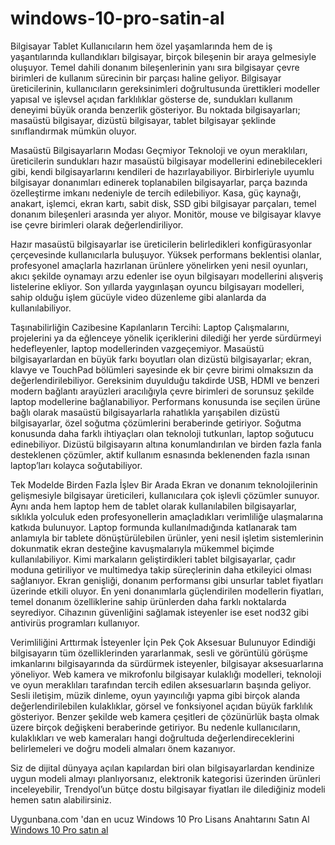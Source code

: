 # windows-10-pro-satin-al
Bilgisayar Tablet
Kullanıcıların hem özel yaşamlarında hem de iş yaşantılarında kullandıkları bilgisayar, birçok bileşenin bir araya gelmesiyle oluşuyor. Temel dahili donanım bileşenlerinin yanı sıra bilgisayar çevre birimleri de kullanım sürecinin bir parçası haline geliyor. Bilgisayar üreticilerinin, kullanıcıların gereksinimleri doğrultusunda ürettikleri modeller yapısal ve işlevsel açıdan farklılıklar gösterse de, sundukları kullanım deneyimi büyük oranda benzerlik gösteriyor. Bu noktada bilgisayarları; masaüstü bilgisayar, dizüstü bilgisayar, tablet bilgisayar şeklinde sınıflandırmak mümkün oluyor.

Masaüstü Bilgisayarların Modası Geçmiyor
Teknoloji ve oyun meraklıları, üreticilerin sundukları hazır masaüstü bilgisayar modellerini edinebilecekleri gibi, kendi bilgisayarlarını kendileri de hazırlayabiliyor. Birbirleriyle uyumlu bilgisayar donanımları edinerek toplanabilen bilgisayarlar, parça bazında özelleştirme imkanı nedeniyle de tercih edilebiliyor. Kasa, güç kaynağı, anakart, işlemci, ekran kartı, sabit disk, SSD gibi bilgisayar parçaları, temel donanım bileşenleri arasında yer alıyor. Monitör, mouse ve bilgisayar klavye ise çevre birimleri olarak değerlendiriliyor.

Hazır masaüstü bilgisayarlar ise üreticilerin belirledikleri konfigürasyonlar çerçevesinde kullanıcılarla buluşuyor. Yüksek performans beklentisi olanlar, profesyonel amaçlarla hazırlanan ürünlere yönelirken yeni nesil oyunları, akıcı şekilde oynamayı arzu edenler ise oyun bilgisayarı modellerini alışveriş listelerine ekliyor. Son yıllarda yaygınlaşan oyuncu bilgisayarı modelleri, sahip olduğu işlem gücüyle video düzenleme gibi alanlarda da kullanılabiliyor.

Taşınabilirliğin Cazibesine Kapılanların Tercihi: Laptop
Çalışmalarını, projelerini ya da eğlenceye yönelik içeriklerini dilediği her yerde sürdürmeyi hedefleyenler, laptop modellerinden vazgeçemiyor. Masaüstü bilgisayarlardan en büyük farkı boyutları olan dizüstü bilgisayarlar; ekran, klavye ve TouchPad bölümleri sayesinde ek bir çevre birimi olmaksızın da değerlendirilebiliyor. Gereksinim duyulduğu takdirde USB, HDMI ve benzeri modern bağlantı arayüzleri aracılığıyla çevre birimleri de sorunsuz şekilde laptop modellerine bağlanabiliyor. Performans konusunda ise seçilen ürüne bağlı olarak masaüstü bilgisayarlarla rahatlıkla yarışabilen dizüstü bilgisayarlar, özel soğutma çözümlerini beraberinde getiriyor. Soğutma konusunda daha farklı ihtiyaçları olan teknoloji tutkunları, laptop soğutucu edinebiliyor. Dizüstü bilgisayarın altına konumlandırılan ve birden fazla fanla desteklenen çözümler, aktif kullanım esnasında beklenenden fazla ısınan laptop’ları kolayca soğutabiliyor.

Tek Modelde Birden Fazla İşlev Bir Arada
Ekran ve donanım teknolojilerinin gelişmesiyle bilgisayar üreticileri, kullanıcılara çok işlevli çözümler sunuyor. Aynı anda hem laptop hem de tablet olarak kullanılabilen bilgisayarlar, sıklıkla yolculuk eden profesyonellerin amaçladıkları verimliliğe ulaşmalarına katkıda bulunuyor. Laptop formunda kullanılmadığında katlanarak tam anlamıyla bir tablete dönüştürülebilen ürünler, yeni nesil işletim sistemlerinin dokunmatik ekran desteğine kavuşmalarıyla mükemmel biçimde kullanılabiliyor. Kimi markaların geliştirdikleri tablet bilgisayarlar, çadır moduna getiriliyor ve multimedya takip süreçlerinin daha etkileyici olması sağlanıyor. Ekran genişliği, donanım performansı gibi unsurlar tablet fiyatları üzerinde etkili oluyor. En yeni donanımlarla güçlendirilen modellerin fiyatları, temel donanım özelliklerine sahip ürünlerden daha farklı noktalarda seyrediyor. Cihazının güvenliğini sağlamak isteyenler ise eset nod32 gibi antivirüs programları kullanıyor.

Verimliliğini Arttırmak İsteyenler İçin Pek Çok Aksesuar Bulunuyor
Edindiği bilgisayarın tüm özelliklerinden yararlanmak, sesli ve görüntülü görüşme imkanlarını bilgisayarında da sürdürmek isteyenler, bilgisayar aksesuarlarına yöneliyor. Web kamera ve mikrofonlu bilgisayar kulaklığı modelleri, teknoloji ve oyun meraklıları tarafından tercih edilen aksesuarların başında geliyor. Sesli iletişim, müzik dinleme, oyun yayıncılığı yapma gibi birçok alanda değerlendirilebilen kulaklıklar, görsel ve fonksiyonel açıdan büyük farklılık gösteriyor. Benzer şekilde web kamera çeşitleri de çözünürlük başta olmak üzere birçok değişkeni beraberinde getiriyor. Bu nedenle kullanıcıların, kulaklıkları ve web kameraları hangi doğrultuda değerlendireceklerini belirlemeleri ve doğru modeli almaları önem kazanıyor.

Siz de dijital dünyaya açılan kapılardan biri olan bilgisayarlardan kendinize uygun modeli almayı planlıyorsanız, elektronik kategorisi üzerinden ürünleri inceleyebilir, Trendyol’un bütçe dostu bilgisayar fiyatları ile dilediğiniz modeli hemen satın alabilirsiniz.

Uygunbana.com 'dan en ucuz Windows 10 Pro Lisans Anahtarını Satın Al 
[Windows 10 Pro satın al](https://uygunbana.com/urun/windows-10-pro-dijital-lisans-anahtari/)
